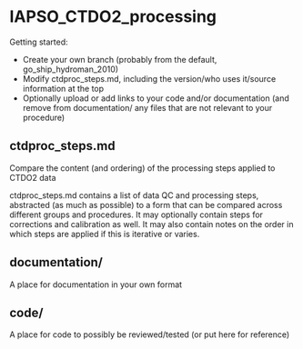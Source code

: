 # IAPSO_CTDO2_processing

Getting started: 
- Create your own branch (probably from the default, go_ship_hydroman_2010)
- Modify ctdproc_steps.md, including the version/who uses it/source information at the top
- Optionally upload or add links to your code and/or documentation (and remove from documentation/ any files that are not relevant to your procedure)

## ctdproc_steps.md

Compare the content (and ordering) of the processing steps applied to CTDO2 data

ctdproc_steps.md contains a list of data QC and processing steps, abstracted (as much as possible) to a form that can be compared across different groups and procedures. It may optionally contain steps for corrections and calibration as well. It may also contain notes on the order in which steps are applied if this is iterative or varies. 

## documentation/

A place for documentation in your own format

## code/

A place for code to possibly be reviewed/tested (or put here for reference)
